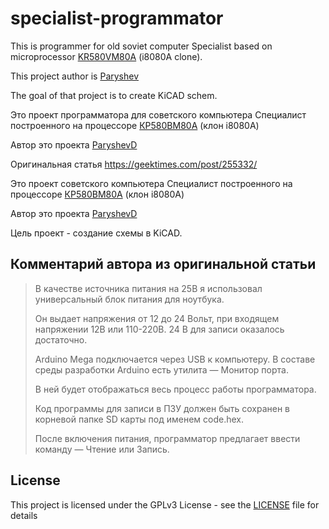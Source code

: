 # specialist-programmator
This is programmer for old soviet computer Specialist based on microprocessor [KR580VM80A](https://en.wikipedia.org/wiki/KR580VM80A) (i8080A clone).

This project author is [Paryshev](https://geektimes.com/users/ParyshevD/)

The goal of that project is to create KiCAD schem.

Это проект программатора для советского компьютера Специалист построенного на процессоре [КР580ВМ80А](https://ru.wikipedia.org/wiki/%D0%9A%D0%A0580%D0%92%D0%9C80%D0%90) (клон i8080A)

Автор это проекта [ParyshevD](https://geektimes.com/users/ParyshevD/)

Оригинальная статья https://geektimes.com/post/255332/

Это проект советского компьютера Специалист построенного на процессоре [КР580ВМ80А](https://ru.wikipedia.org/wiki/%D0%9A%D0%A0580%D0%92%D0%9C80%D0%90) (клон i8080A)

Автор это проекта [ParyshevD](https://geektimes.com/users/ParyshevD/)

Цель проект - создание схемы в KiCAD.

## Комментарий автора из оригинальной статьи
> В качестве источника питания на 25В я использовал универсальный блок питания для ноутбука. 
> 
> Он выдает напряжения от 12 до 24 Вольт, при входящем напряжении 12В или 110-220В. 24 В для записи оказалось достаточно.
> 
> Arduino Mega подключается через USB к компьютеру. В составе среды разработки Arduino есть утилита — Монитор порта.
> 
> В ней будет отображаться весь процесс работы программатора.
> 
> Код программы для записи в ПЗУ должен быть сохранен в корневой папке SD карты под именем code.hex.
> 
> После включения питания, программатор предлагает ввести команду — Чтение или Запись.

## License

This project is licensed under the GPLv3 License - see the [LICENSE](LICENSE) file for details

